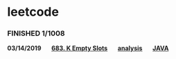 # leetcode
### **FINISHED 1/1008**
**03/14/2019**&nbsp;&nbsp;&nbsp;&nbsp;&nbsp;&nbsp;**[683. K Empty Slots](https://leetcode.com/problems/k-empty-slots/)**&nbsp;&nbsp;&nbsp;&nbsp;&nbsp;&nbsp;**[analysis](MAR/3.14.19.md)**&nbsp;&nbsp;&nbsp;&nbsp;&nbsp;&nbsp;**[JAVA](code/java/Solution_683.java)**
